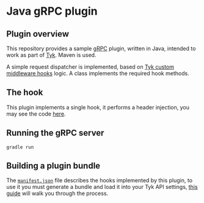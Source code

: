 Java gRPC plugin
==

## Plugin overview

This repository provides a sample [gRPC](http://www.grpc.io/) plugin, written in Java, intended to work as part of [Tyk](https://tyk.io/). Maven is used.

A simple request dispatcher is implemented, based on [Tyk custom middleware hooks](https://tyk.io/docs/tyk-api-gateway-v1-9/javascript-plugins/middleware-scripting/) logic.
A class implements the required hook methods.

## The hook

This plugin implements a single hook, it performs a header injection, you may see the code [here](https://github.com/TykTechnologies/tyk-plugin-demo-java/blob/master/src/main/java/com/tyktechnologies/tykmiddleware/TykDispatcher.java).

## Running the gRPC server

	gradle run

## Building a plugin bundle

The [`manifest.json`](manifest.json) file describes the hooks implemented by this plugin, to use it you must generate a bundle and load it into your Tyk API settings, [this guide](https://tyk.io/tyk-documentation/customise-tyk/plugins/rich-plugins/plugin-bundles/) will walk you through the process.

